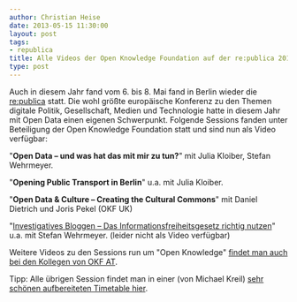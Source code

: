```yaml
---
author: Christian Heise
date: 2013-05-15 11:30:00
layout: post
tags:
- republica
title: Alle Videos der Open Knowledge Foundation auf der re:publica 2013
type: post
---
```


Auch in diesem Jahr fand vom 6. bis 8. Mai fand in Berlin wieder die [re:publica](http://www.re-publica.de/) statt. Die wohl größte europäische Konferenz zu den Themen digitale Politik, Gesellschaft, Medien und Technologie hatte in diesem Jahr mit Open Data einen eigenen Schwerpunkt. Folgende Sessions fanden unter Beteiligung der Open Knowledge Foundation statt und sind nun als Video verfügbar:

"**Open Data – und was hat das mit mir zu tun?**" mit Julia Kloiber, Stefan Wehrmeyer.  


"**Opening Public Transport in Berlin**" u.a. mit Julia Kloiber.  


"**Open Data & Culture – Creating the Cultural Commons**" mit Daniel Dietrich und Joris Pekel (OKF UK)  


"[Investigatives Bloggen – Das Informationsfreiheitsgesetz richtig nutzen](http://www.re-publica.de/sessions/investigatives-bloggen-informationsfreiheitsgesetz-richtig-nutzen)" u.a. mit Stefan Wehrmeyer. (leider nicht als Video verfügbar)

Weitere Videos zu den Sessions run um "Open Knowledge" [findet man auch bei den Kollegen von OKF AT](http://okfn.at/2013/05/11/open-ruckblick-zur-republica-2013/). 

Tipp: Alle übrigen Session findet man in einer (von Michael Kreil) [sehr schönen aufbereiteten Timetable hier](http://michaelkreil.github.io/republicavideos/).
